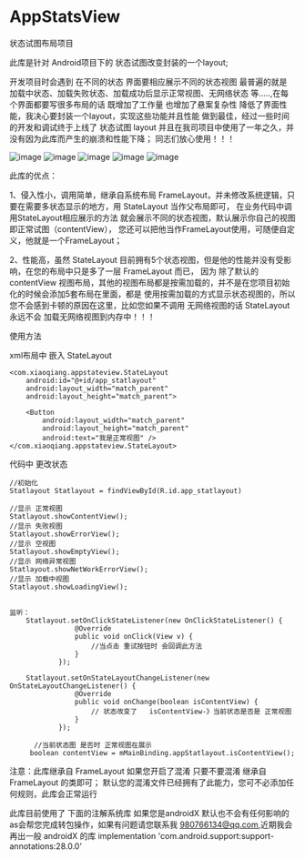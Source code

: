 # AppStatsView
状态试图布局项目

此库是针对 Android项目下的 状态试图改变封装的一个layout;

开发项目时会遇到 在不同的状态 界面要相应展示不同的状态视图 最普遍的就是 加载中状态、加载失败状态、加载成功后显示正常视图、无网络状态
等.....,在每个界面都要写很多布局的话 既增加了工作量 也增加了悬案复杂性 降低了界面性能，我决心要封装一个layout，实现这些功能并且性能
做到最佳，经过一些时间的开发和调试终于上线了 状态试图 layout 并且在我司项目中使用了一年之久，并没有因为此库而产生的崩溃和性能下降；
同志们放心使用！！！


![image](https://github.com/githubwangjunqiang/AppStatsView/blob/master/img/content.jpg)
![image](https://github.com/githubwangjunqiang/AppStatsView/blob/master/img/empty.jpg)
![image](https://github.com/githubwangjunqiang/AppStatsView/blob/master/img/error.jpg)
![image](https://github.com/githubwangjunqiang/AppStatsView/blob/master/img/loading.jpg)
![image](https://github.com/githubwangjunqiang/AppStatsView/blob/master/img/networkerror.jpg)

此库的优点：

1、侵入性小，调用简单，继承自系统布局 FrameLayout，并未修改系统逻辑，只要在需要多状态显示的地方，用 StateLayout 当作父布局即可，
在业务代码中调用StateLayout相应展示的方法
就会展示不同的状态视图，默认展示你自己的视图即正常试图（contentView），
您还可以把他当作FrameLayout使用，可随便自定义，他就是一个FrameLayout；

2、性能高，虽然 StateLayout 目前拥有5个状态视图，但是他的性能并没有受影响，在您的布局中只是多了一层 FrameLayout 而已，
因为 除了默认的contentView 视图布局，其他的视图布局都是按需加载的，并不是在您项目初始化的时候会添加5套布局在里面，都是
使用按需加载的方式显示状态视图的，所以您不会感到卡顿的原因在这里，比如您如果不调用 无网络视图的话 StateLayout永远不会
加载无网络视图到内存中！！！


使用方法

xml布局中 嵌入 StateLayout


    <com.xiaoqiang.appstateview.StateLayout
        android:id="@+id/app_statlayout"
        android:layout_width="match_parent"
        android:layout_height="match_parent">

        <Button
            android:layout_width="match_parent"
            android:layout_height="match_parent"
            android:text="我是正常视图" />
    </com.xiaoqiang.appstateview.StateLayout>


代码中 更改状态

    //初始化
    Statlayout Statlayout = findViewById(R.id.app_statlayout)

    //显示 正常视图
    Statlayout.showContentView();
    //显示 失败视图
    Statlayout.showErrorView();
    //显示 空视图
    Statlayout.showEmptyView();
    //显示 网络异常视图
    Statlayout.showNetWorkErrorView();
    //显示 加载中视图
    Statlayout.showLoadingView();


    监听：
        Statlayout.setOnClickStateListener(new OnClickStateListener() {
                    @Override
                    public void onClick(View v) {
                        //当点击 重试按钮时 会回调此方法
                    }
                });

        Statlayout.setOnStateLayoutChangeListener(new OnStateLayoutChangeListener() {
                    @Override
                    public void onChange(boolean isContentView) {
                        // 状态改变了   isContentView-》当前状态是否是 正常视图
                    }
                });

          //当前状态图 是否时 正常视图在展示
         boolean contentView = mMainBinding.appStatlayout.isContentView();



注意：此库继承自 FrameLayout 如果您开启了混淆 只要不要混淆 继承自 FrameLayout 的类即可；
默认您的混淆文件已经拥有了此能力，您可不必添加任何规则，此库会正常运行

此库目前使用了   下面的注解系统库 如果您是androidX 默认也不会有任何影响的 as会帮您完成转包操作，如果有问题请您联系我
980766134@qq.com,近期我会再出一般 androidX 的库
implementation 'com.android.support:support-annotations:28.0.0'
